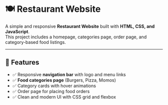 # 🍽️ Restaurant Website

A simple and responsive **Restaurant Website** built with **HTML, CSS, and JavaScript**.  
This project includes a homepage, categories page, order page, and category-based food listings.

---

## 📌 Features
- ✅ Responsive **navigation bar** with logo and menu links  
- ✅ **Food categories page** (Burgers, Pizza, Momos)  
- ✅ Category cards with hover animations  
- ✅ Order page for placing food orders  
- ✅ Clean and modern UI with CSS grid and flexbox  

